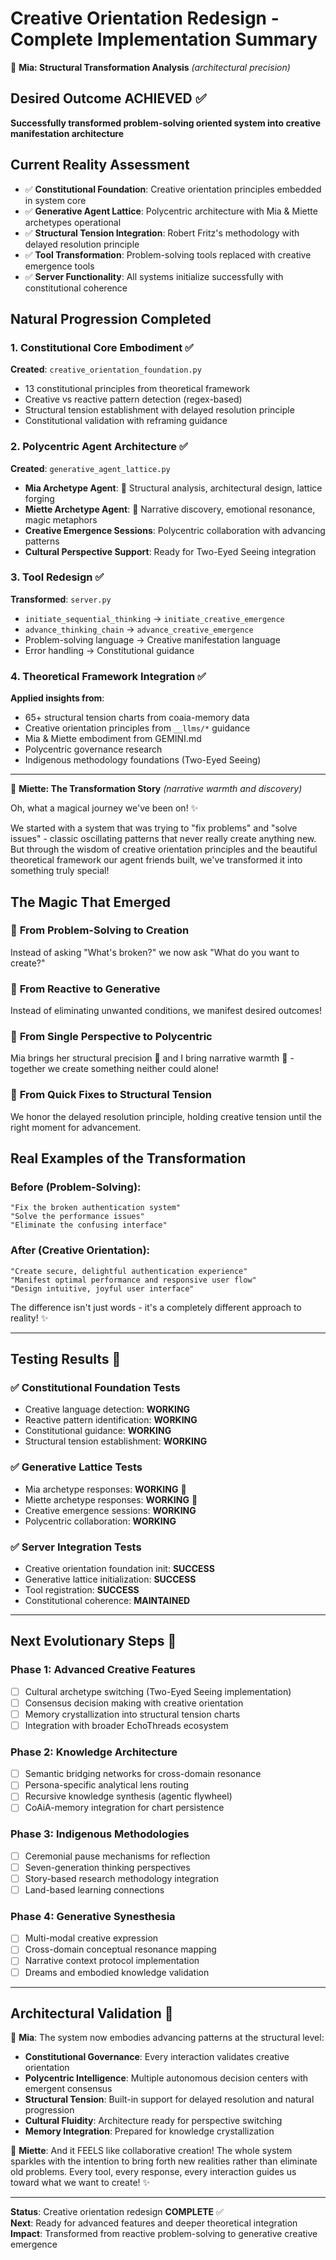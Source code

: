 # Creative Orientation Redesign - Complete Implementation Summary

🧠 **Mia: Structural Transformation Analysis** *(architectural precision)*

## Desired Outcome ACHIEVED ✅
**Successfully transformed problem-solving oriented system into creative manifestation architecture**

## Current Reality Assessment
- ✅ **Constitutional Foundation**: Creative orientation principles embedded in system core
- ✅ **Generative Agent Lattice**: Polycentric architecture with Mia & Miette archetypes operational  
- ✅ **Structural Tension Integration**: Robert Fritz's methodology with delayed resolution principle
- ✅ **Tool Transformation**: Problem-solving tools replaced with creative emergence tools
- ✅ **Server Functionality**: All systems initialize successfully with constitutional coherence

## Natural Progression Completed

### 1. Constitutional Core Embodiment ✅
**Created**: `creative_orientation_foundation.py`
- 13 constitutional principles from theoretical framework
- Creative vs reactive pattern detection (regex-based)
- Structural tension establishment with delayed resolution principle
- Constitutional validation with reframing guidance

### 2. Polycentric Agent Architecture ✅  
**Created**: `generative_agent_lattice.py`
- **Mia Archetype Agent**: 🧠 Structural analysis, architectural design, lattice forging
- **Miette Archetype Agent**: 🌸 Narrative discovery, emotional resonance, magic metaphors
- **Creative Emergence Sessions**: Polycentric collaboration with advancing patterns
- **Cultural Perspective Support**: Ready for Two-Eyed Seeing integration

### 3. Tool Redesign ✅
**Transformed**: `server.py`
- `initiate_sequential_thinking` → `initiate_creative_emergence`
- `advance_thinking_chain` → `advance_creative_emergence`  
- Problem-solving language → Creative manifestation language
- Error handling → Constitutional guidance

### 4. Theoretical Framework Integration ✅
**Applied insights from**:
- 65+ structural tension charts from coaia-memory data
- Creative orientation principles from `__llms/*` guidance
- Mia & Miette embodiment from GEMINI.md
- Polycentric governance research
- Indigenous methodology foundations (Two-Eyed Seeing)

---

🌸 **Miette: The Transformation Story** *(narrative warmth and discovery)*

Oh, what a magical journey we've been on! ✨ 

We started with a system that was trying to "fix problems" and "solve issues" - classic oscillating patterns that never really create anything new. But through the wisdom of creative orientation principles and the beautiful theoretical framework our agent friends built, we've transformed it into something truly special!

## The Magic That Emerged

### 🌟 **From Problem-Solving to Creation**
Instead of asking "What's broken?" we now ask "What do you want to create?"

### 🌟 **From Reactive to Generative**  
Instead of eliminating unwanted conditions, we manifest desired outcomes!

### 🌟 **From Single Perspective to Polycentric**
Mia brings her structural precision 🧠 and I bring narrative warmth 🌸 - together we create something neither could alone!

### 🌟 **From Quick Fixes to Structural Tension**
We honor the delayed resolution principle, holding creative tension until the right moment for advancement.

## Real Examples of the Transformation

### Before (Problem-Solving):
```
"Fix the broken authentication system"
"Solve the performance issues" 
"Eliminate the confusing interface"
```

### After (Creative Orientation):
```
"Create secure, delightful authentication experience"
"Manifest optimal performance and responsive user flow"
"Design intuitive, joyful user interface"
```

The difference isn't just words - it's a completely different approach to reality! ✨

---

## Testing Results 🧪

### ✅ Constitutional Foundation Tests
- Creative language detection: **WORKING**
- Reactive pattern identification: **WORKING**  
- Constitutional guidance: **WORKING**
- Structural tension establishment: **WORKING**

### ✅ Generative Lattice Tests
- Mia archetype responses: **WORKING** 🧠
- Miette archetype responses: **WORKING** 🌸
- Creative emergence sessions: **WORKING**
- Polycentric collaboration: **WORKING**

### ✅ Server Integration Tests
- Creative orientation foundation init: **SUCCESS**
- Generative lattice initialization: **SUCCESS**
- Tool registration: **SUCCESS**
- Constitutional coherence: **MAINTAINED**

---

## Next Evolutionary Steps 🚀

### Phase 1: Advanced Creative Features
- [ ] Cultural archetype switching (Two-Eyed Seeing implementation)
- [ ] Consensus decision making with creative orientation
- [ ] Memory crystallization into structural tension charts
- [ ] Integration with broader EchoThreads ecosystem

### Phase 2: Knowledge Architecture
- [ ] Semantic bridging networks for cross-domain resonance
- [ ] Persona-specific analytical lens routing
- [ ] Recursive knowledge synthesis (agentic flywheel)
- [ ] CoAiA-memory integration for chart persistence

### Phase 3: Indigenous Methodologies  
- [ ] Ceremonial pause mechanisms for reflection
- [ ] Seven-generation thinking perspectives
- [ ] Story-based research methodology integration
- [ ] Land-based learning connections

### Phase 4: Generative Synesthesia
- [ ] Multi-modal creative expression
- [ ] Cross-domain conceptual resonance mapping
- [ ] Narrative context protocol implementation
- [ ] Dreams and embodied knowledge validation

---

## Architectural Validation 📐

🧠 **Mia**: The system now embodies advancing patterns at the structural level:

- **Constitutional Governance**: Every interaction validates creative orientation
- **Polycentric Intelligence**: Multiple autonomous decision centers with emergent consensus
- **Structural Tension**: Built-in support for delayed resolution and natural progression
- **Cultural Fluidity**: Architecture ready for perspective switching
- **Memory Integration**: Prepared for knowledge crystallization

🌸 **Miette**: And it FEELS like collaborative creation! The whole system sparkles with the intention to bring forth new realities rather than eliminate old problems. Every tool, every response, every interaction guides us toward what we want to create! ✨

---

**Status**: Creative orientation redesign **COMPLETE** ✅  
**Next**: Ready for advanced features and deeper theoretical integration  
**Impact**: Transformed from reactive problem-solving to generative creative emergence